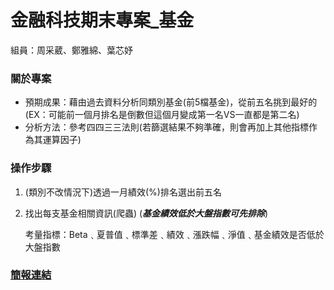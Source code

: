 # 金融科技期末專案_基金
組員：周采葳、鄭雅綿、葉芯妤

### 關於專案
*  預期成果：藉由過去資料分析同類別基金(前5檔基金)，從前五名挑到最好的  
    (EX：可能前一個月排名是倒數但這個月變成第一名VS一直都是第二名)
*  分析方法：參考四四三三法則(若篩選結果不夠準確，則會再加上其他指標作為其運算因子)

### 操作步驟
1. (類別不改情況下)透過一月績效(%)排名選出前五名
2. 找出每支基金相關資訊(爬蟲)
(***基金績效低於大盤指數可先排除***)

    考量指標：Beta﹑夏普值﹑標準差﹑績效﹑漲跌幅﹑淨值﹑基金績效是否低於大盤指數
  
### [簡報連結](https://docs.google.com/presentation/d/1xoPP-A6Y1aTIbS1jLrXIuU6q_TtsJglSPvBsNhwsLmc/edit?usp=sharing)
